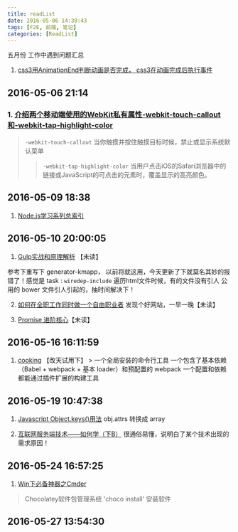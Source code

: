 ```yaml
---
title: readList
date: 2016-05-06 14:39:43
tags: [F2E, 前端, 笔记]
categories: [ReadList]
---
```


五月份 工作中遇到问题汇总

<!-- more -->


  1. [css3用AnimationEnd判断动画是否完成， css3在动画完成后执行事件](http://blog.csdn.net/kongjiea/article/details/38614695)


## 2016-05-06 21:14

### 1. [介绍两个移动端使用的WebKit私有属性-webkit-touch-callout和-webkit-tap-highlight-color](http://www.css88.com/archives/5393)
  > `-webkit-touch-callout` 当你触摸并按住触摸目标时候，禁止或显示系统默认菜单
  >
  > > `-webkit-tap-highlight-color` 当用户点击iOS的Safari浏览器中的链接或JavaScript的可点击的元素时，覆盖显示的高亮颜色。


## 2016-05-09 18:38

  1. [Node.js学习系列总索引](http://www.cnblogs.com/zhongweiv/p/nodejs.html)

## 2016-05-10 20:00:05 

  1. [Gulp实战和原理解析](http://i5ting.github.io/stuq-gulp/) 【未读】

  参考下重写下 generator-kmapp， 以前将就这用，今天更新了下就莫名其妙的报错了！感觉是 task : `wiredep-include` 遍历html文件时候，有的文件没有引人 公用的 bower 文件引人引起的，抽时间解决下！

  2. [如何在全职工作同时做一个自由职业者](http://yizaoyiwan.com/stories/23) 发现个好网站，一早一晚【未读】

  3. [Promise 进阶核心](http://yizaoyiwan.com/stories/23)【未读】

## 2016-05-16 16:11:59

  1. [cooking](http://cookingjs.github.io/intro.html) 【改天试用下】
    > 一个全局安装的命令行工具
      一个包含了基本依赖（Babel + webpack + 基本 loader）和预配置的 webpack
      一个配置和依赖都能通过插件扩展的构建工具

## 2016-05-19 10:47:38

  1. [Javascript Object.keys()用法](http://www.webhek.com/javascript-object-keys) obj.attrs 转换成 array

  2. [互联网服务端技术——如何学（下B）](http://mp.weixin.qq.com/s?__biz=MzA3MDExNzcyNA==&mid=2650392056&idx=1&sn=0e0cd289b852d41567e475d911763e63&scene=0#wechat_redirect) 很通俗易懂，说明白了某个技术出现的需求原因！

## 2016-05-24 16:57:25

  1. [Win下必备神器之Cmder](https://segmentfault.com/a/1190000004408436)
  >Chocolatey软件包管理系统 'choco install' 安装软件

## 2016-05-27 13:54:30

  